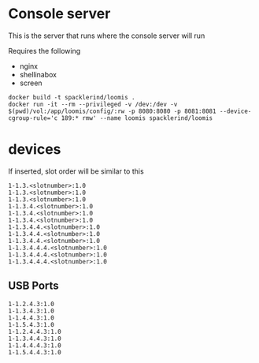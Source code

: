 # Console server

This is the server that runs where the console server will run

Requires the following
* nginx
* shellinabox
* screen

```
docker build -t spacklerind/loomis .
docker run -it --rm --privileged -v /dev:/dev -v $(pwd)/vol:/app/loomis/config/:rw -p 8080:8080 -p 8081:8081 --device-cgroup-rule='c 189:* rmw' --name loomis spacklerind/loomis
```


# devices
If inserted, slot order will be similar to this
```
1-1.3.<slotnumber>:1.0
1-1.3.<slotnumber>:1.0
1-1.3.<slotnumber>:1.0
1-1.3.4.<slotnumber>:1.0
1-1.3.4.<slotnumber>:1.0
1-1.3.4.<slotnumber>:1.0
1-1.3.4.4.<slotnumber>:1.0
1-1.3.4.4.<slotnumber>:1.0
1-1.3.4.4.<slotnumber>:1.0
1-1.3.4.4.4.<slotnumber>:1.0
1-1.3.4.4.4.<slotnumber>:1.0
1-1.3.4.4.4.<slotnumber>:1.0
```


## USB Ports
```
1-1.2.4.3:1.0
1-1.3.4.3:1.0
1-1.4.4.3:1.0
1-1.5.4.3:1.0
1-1.2.4.4.3:1.0
1-1.3.4.4.3:1.0
1-1.4.4.4.3:1.0
1-1.5.4.4.3:1.0
```
